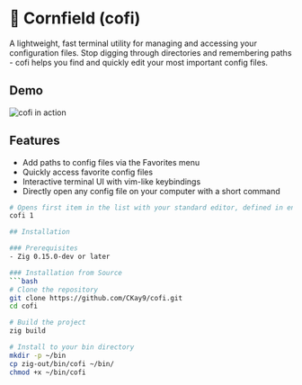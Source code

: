 # 🌽 Cornfield (cofi)

A lightweight, fast terminal utility for managing and accessing your configuration files. Stop digging through directories and remembering paths - cofi helps you find and quickly edit your most important config files.

## Demo

![cofi in action](./images/cofi.gif)

## Features
- Add paths to config files via the Favorites menu
- Quickly access favorite config files
- Interactive terminal UI with vim-like keybindings
- Directly open any config file on your computer with a short command
```bash
# Opens first item in the list with your standard editor, defined in environment variables
cofi 1

## Installation

### Prerequisites
- Zig 0.15.0-dev or later

### Installation from Source
```bash
# Clone the repository
git clone https://github.com/CKay9/cofi.git
cd cofi

# Build the project
zig build

# Install to your bin directory
mkdir -p ~/bin
cp zig-out/bin/cofi ~/bin/
chmod +x ~/bin/cofi
